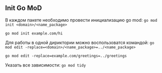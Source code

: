 ## Init Go MoD
В каждом пакете необходимо провести инициализацию go mod: `go mod init <domain>/<name_package>`

```shell
go mod init example.com/hi
```
Для работы в одной дириктории можно воспользоватся командой: `go mod edit -replace=<domain>/<name_package>=../<name_package>`
```shell
go mod edit -replace=example.com/greetings=../greetings
```

Указать все зависимости: `go mod tidy`